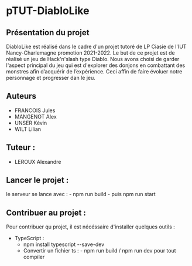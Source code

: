 # pTUT-DiabloLike
## Présentation du projet
DiabloLike est réalisé dans le cadre d'un projet tutoré de LP Ciasie de l'IUT Nancy-Charlemagne promotion 2021-2022.
Le but de ce projet est de réalisé un jeu de Hack'n'slash type Diablo. Nous avons choisi de garder l'aspect principal du jeu qui est d'explorer des donjons en combattant des monstres afin d’acquérir de l’expérience.
Ceci affin de faire évoluer notre personnage et progresser dan le jeu.


## Auteurs
- FRANCOIS Jules
- MANGENOT Alex
- UNSER Kévin
- WILT Lilian

## Tuteur : 
- LEROUX Alexandre

## Lancer le projet :
le serveur se lance avec :
    - npm run build
    - puis npm run start
## Contribuer au projet :
Pour contribuer qu projet, il est nécéssaire d'installer quelques outils : 
- TypeScript : 
    - npm install typescript --save-dev
    - Convertir un fichier ts : 
            - npm run build / npm run dev pour tout compiler
